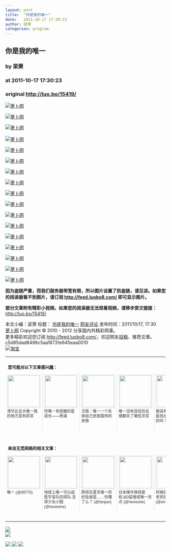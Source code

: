 ```yaml
---
layout: post
title:  "你是我的唯一"
date:   2011-10-17 17:30:23
author: 梁萧
categories: program
---
```


## 你是我的唯一
### by 梁萧
### at 2011-10-17 17:30:23
### original <http://luo.bo/15419/>

<p><a title="萝卜网" href="http://dulei.si/files/2011/10/16/a6ba8ae5cbdcf2d491bcdd07ce341576.jpg"><img title="萝卜网" src="http://dulei.si/files/2011/10/16/a6ba8ae5cbdcf2d491bcdd07ce341576.jpg" alt="萝卜网" border="0"></a></p><p><a title="萝卜网" href="http://dulei.si/files/2011/10/16/271b4f7939d5b3bb2232b92db987f0b3.jpg"><img title="萝卜网" src="http://dulei.si/files/2011/10/16/271b4f7939d5b3bb2232b92db987f0b3.jpg" alt="萝卜网" border="0"></a></p><p><a title="萝卜网" href="http://dulei.si/files/2011/10/16/753273defab8a1fd67d4c2b198da3b89.jpg"><img title="萝卜网" src="http://dulei.si/files/2011/10/16/753273defab8a1fd67d4c2b198da3b89.jpg" alt="萝卜网" border="0"></a><br> <span></span><br> <a title="萝卜网" href="http://dulei.si/files/2011/10/16/7e3d5dc5af3fa9d148f0ec4eb20a35b8.jpg"><img title="萝卜网" src="http://dulei.si/files/2011/10/16/7e3d5dc5af3fa9d148f0ec4eb20a35b8.jpg" alt="萝卜网" border="0"></a></p><p><a title="萝卜网" href="http://dulei.si/files/2011/10/16/d633b282355cbf6fe92149acf3286370.jpg"><img title="萝卜网" src="http://dulei.si/files/2011/10/16/d633b282355cbf6fe92149acf3286370.jpg" alt="萝卜网" border="0"></a></p><p><a title="萝卜网" href="http://dulei.si/files/2011/10/16/9de385064c91fa3907d8198330f05d6b.jpg"><img title="萝卜网" src="http://dulei.si/files/2011/10/16/9de385064c91fa3907d8198330f05d6b.jpg" alt="萝卜网" border="0"></a></p><p><a title="萝卜网" href="http://dulei.si/files/2011/10/16/acdd33e4f69b6625f33deb15f0fd34ee.jpg"><img title="萝卜网" src="http://dulei.si/files/2011/10/16/acdd33e4f69b6625f33deb15f0fd34ee.jpg" alt="萝卜网" border="0"></a></p><p><a title="萝卜网" href="http://dulei.si/files/2011/10/16/5fac492337a8423166ce36214e8ad201.jpg"><img title="萝卜网" src="http://dulei.si/files/2011/10/16/5fac492337a8423166ce36214e8ad201.jpg" alt="萝卜网" border="0"></a></p><p><a title="萝卜网" href="http://dulei.si/files/2011/10/16/bbeaa66f7adbf2badf551d39486b7439.jpg"><img title="萝卜网" src="http://dulei.si/files/2011/10/16/bbeaa66f7adbf2badf551d39486b7439.jpg" alt="萝卜网" border="0"></a></p><p><a title="萝卜网" href="http://dulei.si/files/2011/10/16/797f1f83403a4b3c364b949b2d8900e3.jpg"><img title="萝卜网" src="http://dulei.si/files/2011/10/16/797f1f83403a4b3c364b949b2d8900e3.jpg" alt="萝卜网" border="0"></a></p><p><a title="萝卜网" href="http://dulei.si/files/2011/10/16/46782fc01d52032b4c8e27d15652b779.jpg"><img title="萝卜网" src="http://dulei.si/files/2011/10/16/46782fc01d52032b4c8e27d15652b779.jpg" alt="萝卜网" border="0"></a></p><p><a title="萝卜网" href="http://dulei.si/files/2011/10/16/581d518b3eef22e80947081b1c81fae6.jpg"><img title="萝卜网" src="http://dulei.si/files/2011/10/16/581d518b3eef22e80947081b1c81fae6.jpg" alt="萝卜网" border="0"></a></p><p><a title="萝卜网" href="http://dulei.si/files/2011/10/16/306fe3a5dfa479fba7a75be0853280e7.jpg"><img title="萝卜网" src="http://dulei.si/files/2011/10/16/306fe3a5dfa479fba7a75be0853280e7.jpg" alt="萝卜网" border="0"></a></p><p><a title="萝卜网" href="http://dulei.si/files/2011/10/16/0f667a658832283524d2c31b1e622b2b.jpg"><img title="萝卜网" src="http://dulei.si/files/2011/10/16/0f667a658832283524d2c31b1e622b2b.jpg" alt="萝卜网" border="0"></a></p><p><a title="萝卜网" href="http://dulei.si/files/2011/10/16/d84d8f2f15979fc2776d4feff8482451.jpg"><img title="萝卜网" src="http://dulei.si/files/2011/10/16/d84d8f2f15979fc2776d4feff8482451.jpg" alt="萝卜网" border="0"></a></p><p><a title="萝卜网" href="http://dulei.si/files/2011/10/16/c65ba00f5ada0977e836ca01e92a5bc6.jpg"><img title="萝卜网" src="http://dulei.si/files/2011/10/16/c65ba00f5ada0977e836ca01e92a5bc6.jpg" alt="萝卜网" border="0"></a></p><p><a title="萝卜网" href="http://dulei.si/files/2011/10/16/94f5f4f52efe569b989a64e739169a39.jpg"><img title="萝卜网" src="http://dulei.si/files/2011/10/16/94f5f4f52efe569b989a64e739169a39.jpg" alt="萝卜网" border="0"></a></p><p><strong>因为盗链严重，而我们服务器带宽有限，所以图片设置了防盗链，请见谅。如果您的阅读器看不到图片，请订阅 <a href="http://feed.luobo8.com/">http://feed.luobo8.com/</a> 即可显示图片。</strong></p><p><strong>部分文章附有精彩小视频，如果您的阅读器无法观看视频，请移步原文链接：</strong> <a href="http://luo.bo/15419/" title="你是我的唯一">http://luo.bo/15419/</a></p> 本文小编：梁萧 标题： <a href="http://luo.bo/15419/" title="你是我的唯一">你是我的唯一</a> <a href="http://luo.bo/15419/#comments" title="to the comments">网友评论</a> 发布时间：2011/10/17, 17:30 <br> <a href="http://luo.bo/" title="萝卜网 - 人人都是艺术家">萝卜网</a> Copyright © 2010 - 2012 分享国内外精彩网事。<br> 更多精彩欢迎您订阅 <a href="http://feed.luobo8.com/">http://feed.luobo8.com/</a>，欢迎网友<a href="http://luo.bo/delivery/">投稿</a>、推荐文章。<br> c5d85dad8496c5aa16731e645eaa0010<br><a href="http://8.nf/1100" title="淘宝"><img src="http://dulei.si/files/2011/08/25/69cb3ea317a32c4e6143e665fdb20b14.300-250.jpg" alt="淘宝" border="0"></a><br><table cellspacing="0" cellpadding="3" border="0" style="clear:both"><tr><td colspan="5"><b><font size="-1" style="display:block!important;padding:20px 0 5px!important">您可能对以下文章感兴趣：</font></b></td></tr><tr><td width="106" valign="top" style="padding:5px!important;margin:0!important"> <a title="清华比北大唯一强的地方是有奶茶" style="text-decoration:none!important" href="http://app.wumii.com/ext/redirect.htm?url=http%3A%2F%2Fluo.bo%2F7424%2F&amp;from=http%3A%2F%2Fluo.bo%2F15419%2F"> <img style="margin:0!important;padding:2px!important;border:1px solid #dddddd!important;width:100px!important;height:100px!important" src="http://static.wumii.com/site_images/2011/04/25/6465515.jpg" width="100px" height="100px"><br> <font size="-1" color="#333333" style="display:block!important;line-height:15px!important;width:106px!important;font:12px/15px arial!important;height:60px!important;margin:3px 0 0 0!important;padding:0!important;overflow:hidden!important">清华比北大唯一强的地方是有奶茶</font> </a></td><td width="106" valign="top" style="padding:5px!important;margin:0!important;border-left:1px solid #dddddd!important"> <a title="你唯一有把握的是成长——杨澜" style="text-decoration:none!important" href="http://app.wumii.com/ext/redirect.htm?url=http%3A%2F%2Fluo.bo%2F9074%2F&amp;from=http%3A%2F%2Fluo.bo%2F15419%2F"> <img style="margin:0!important;padding:2px!important;border:1px solid #dddddd!important;width:100px!important;height:100px!important" src="http://static.wumii.com/site_images/2011/06/02/10684213.jpg" width="100px" height="100px"><br> <font size="-1" color="#333333" style="display:block!important;line-height:15px!important;width:106px!important;font:12px/15px arial!important;height:60px!important;margin:3px 0 0 0!important;padding:0!important;overflow:hidden!important">你唯一有把握的是成长——杨澜</font> </a></td><td width="106" valign="top" style="padding:5px!important;margin:0!important;border-left:1px solid #dddddd!important"> <a title="汉族：唯一一个失掉自己民族服饰的民族" style="text-decoration:none!important" href="http://app.wumii.com/ext/redirect.htm?url=http%3A%2F%2Fluo.bo%2F13295%2F&amp;from=http%3A%2F%2Fluo.bo%2F15419%2F"> <img style="margin:0!important;padding:2px!important;border:1px solid #dddddd!important;width:100px!important;height:100px!important" src="http://static.wumii.com/site_images/2011/08/31/26691317.jpg" width="100px" height="100px"><br> <font size="-1" color="#333333" style="display:block!important;line-height:15px!important;width:106px!important;font:12px/15px arial!important;height:60px!important;margin:3px 0 0 0!important;padding:0!important;overflow:hidden!important">汉族：唯一一个失掉自己民族服饰的民族</font> </a></td><td width="106" valign="top" style="padding:5px!important;margin:0!important;border-left:1px solid #dddddd!important"> <a title="唯一没有连任的总理都杀了哪些贪官" style="text-decoration:none!important" href="http://app.wumii.com/ext/redirect.htm?url=http%3A%2F%2Fluo.bo%2F4861%2F&amp;from=http%3A%2F%2Fluo.bo%2F15419%2F"> <img style="margin:0!important;padding:2px!important;border:1px solid #dddddd!important;width:100px!important;height:100px!important" src="http://static.wumii.com/site_images/2011/05/19/8973951.jpg" width="100px" height="100px"><br> <font size="-1" color="#333333" style="display:block!important;line-height:15px!important;width:106px!important;font:12px/15px arial!important;height:60px!important;margin:3px 0 0 0!important;padding:0!important;overflow:hidden!important">唯一没有连任的总理都杀了哪些贪官</font> </a></td><td width="106" valign="top" style="padding:5px!important;margin:0!important;border-left:1px solid #dddddd!important"> <a title="据说有7男1女，你能找出唯一那个女的吗？" style="text-decoration:none!important" href="http://app.wumii.com/ext/redirect.htm?url=http%3A%2F%2Fluo.bo%2F6893%2F&amp;from=http%3A%2F%2Fluo.bo%2F15419%2F"> <img style="margin:0!important;padding:2px!important;border:1px solid #dddddd!important;width:100px!important;height:100px!important" src="http://static.wumii.com/site_images/2011/04/27/5455451.jpg" width="100px" height="100px"><br> <font size="-1" color="#333333" style="display:block!important;line-height:15px!important;width:106px!important;font:12px/15px arial!important;height:60px!important;margin:3px 0 0 0!important;padding:0!important;overflow:hidden!important">据说有7男1女，你能找出唯一那个女的吗？</font> </a></td></tr> <td><br><tr><td colspan="5"><b><font size="-1" style="display:block!important;padding:20px 0 5px!important">来自无觅网络的相关文章：</font></b></td></tr><tr><td width="106" valign="top" style="padding:5px!important;margin:0!important"> <a title="唯一" style="text-decoration:none!important" href="http://app.wumii.com/ext/redirect.htm?url=http%3A%2F%2Fmh.99770.cc%2Fcomic%2F6438%2F&amp;from=http%3A%2F%2Fluo.bo%2F15419%2F"> <img style="margin:0!important;padding:2px!important;border:1px solid #dddddd!important;width:100px!important;height:100px!important" src="http://static.wumii.com/site_images/2011/06/24/14202941.jpg" width="100px" height="100px"><br> <font size="-1" color="#333333" style="display:block!important;line-height:15px!important;width:106px!important;font:12px/15px arial!important;height:60px!important;margin:3px 0 0 0!important;padding:0!important;overflow:hidden!important">唯一 (@99770)</font> </a></td><td width="106" valign="top" style="padding:5px!important;margin:0!important;border-left:1px solid #dddddd!important"> <a title="地球上唯一可以战胜宇宙队的球队-足球少女小圆" style="text-decoration:none!important" href="http://app.wumii.com/ext/redirect.htm?url=http%3A%2F%2Fwww.hexieshe.com%2F634367%2F&amp;from=http%3A%2F%2Fluo.bo%2F15419%2F"> <img style="margin:0!important;padding:2px!important;border:1px solid #dddddd!important;width:100px!important;height:100px!important" src="http://static.wumii.com/site_images/2011/09/29/8322998.jpg" width="100px" height="100px"><br> <font size="-1" color="#333333" style="display:block!important;line-height:15px!important;width:106px!important;font:12px/15px arial!important;height:60px!important;margin:3px 0 0 0!important;padding:0!important;overflow:hidden!important">地球上唯一可以战胜宇宙队的球队-足球少女小圆 (@hexieshe)</font> </a></td><td width="106" valign="top" style="padding:5px!important;margin:0!important;border-left:1px solid #dddddd!important"> <a title="胖纸在夏天唯一的好处就是……你懂了么？" style="text-decoration:none!important" href="http://app.wumii.com/ext/redirect.htm?url=http%3A%2F%2Fwww.fanjian.net%2Fpost%2F2593.html&amp;from=http%3A%2F%2Fluo.bo%2F15419%2F"> <img style="margin:0!important;padding:2px!important;border:1px solid #dddddd!important;width:100px!important;height:100px!important" src="http://static.wumii.com/site_images/2011/06/12/11968296.jpg" width="100px" height="100px"><br> <font size="-1" color="#333333" style="display:block!important;line-height:15px!important;width:106px!important;font:12px/15px arial!important;height:60px!important;margin:3px 0 0 0!important;padding:0!important;overflow:hidden!important">胖纸在夏天唯一的好处就是……你懂了么？ (@fanjian)</font> </a></td><td width="106" valign="top" style="padding:5px!important;margin:0!important;border-left:1px solid #dddddd!important"> <a title="日本碟市继续疲软,BD猛增成唯一亮点" style="text-decoration:none!important" href="http://app.wumii.com/ext/redirect.htm?url=http%3A%2F%2Fwww.hexieshe.com%2FJimmy%2F626666.html&amp;from=http%3A%2F%2Fluo.bo%2F15419%2F"> <img style="margin:0!important;padding:2px!important;border:1px solid #dddddd!important;width:100px!important;height:100px!important" src="http://static.wumii.com/site_images/2011/08/14/22730229.jpg" width="100px" height="100px"><br> <font size="-1" color="#333333" style="display:block!important;line-height:15px!important;width:106px!important;font:12px/15px arial!important;height:60px!important;margin:3px 0 0 0!important;padding:0!important;overflow:hidden!important">日本碟市继续疲软,BD猛增成唯一亮点 (@hexieshe)</font> </a></td><td width="106" valign="top" style="padding:5px!important;margin:0!important;border-left:1px solid #dddddd!important"> <a title="阿根廷唯一【狗囚】老死狱中" style="text-decoration:none!important" href="http://app.wumii.com/ext/redirect.htm?url=http%3A%2F%2Fwww.ermiao.com%2Fnews%2F20090813%2F2703.html&amp;from=http%3A%2F%2Fluo.bo%2F15419%2F"> <img style="margin:0!important;padding:2px!important;border:1px solid #dddddd!important;width:100px!important;height:100px!important" src="http://static.wumii.com/site_images/425460.jpg" width="100px" height="100px"><br> <font size="-1" color="#333333" style="display:block!important;line-height:15px!important;width:106px!important;font:12px/15px arial!important;height:60px!important;margin:3px 0 0 0!important;padding:0!important;overflow:hidden!important">阿根廷唯一【狗囚】老死狱中 (@ermiao)</font> </a></td></tr><tr><td colspan="5" align="right"> <a style="text-decoration:none!important" href="http://www.wumii.com/widget/relatedItems.htm" title="无觅相关文章插件"> <font size="-1" color="#bbbbbb" style="display:block!important;font-family:arial!important;padding:5px 0!important;font-size:12px!important;color:#bbb!important">无觅</font> </a></td></tr></td></table>
<p><a href="http://feedads.g.doubleclick.net/~a/3kHyE3JYZFCkB4QMKV4PteLTLos/0/da"><img src="http://feedads.g.doubleclick.net/~a/3kHyE3JYZFCkB4QMKV4PteLTLos/0/di" border="0" ismap></a><br>
<a href="http://feedads.g.doubleclick.net/~a/3kHyE3JYZFCkB4QMKV4PteLTLos/1/da"><img src="http://feedads.g.doubleclick.net/~a/3kHyE3JYZFCkB4QMKV4PteLTLos/1/di" border="0" ismap></a></p><div>
<a href="http://feeds.feedburner.com/~ff/tamd?a=lzDlyrTToq4:8OC3qfpQXrQ:yIl2AUoC8zA"><img src="http://feeds.feedburner.com/~ff/tamd?d=yIl2AUoC8zA" border="0"></a> <a href="http://feeds.feedburner.com/~ff/tamd?a=lzDlyrTToq4:8OC3qfpQXrQ:qj6IDK7rITs"><img src="http://feeds.feedburner.com/~ff/tamd?d=qj6IDK7rITs" border="0"></a> <a href="http://feeds.feedburner.com/~ff/tamd?a=lzDlyrTToq4:8OC3qfpQXrQ:-BTjWOF_DHI"><img src="http://feeds.feedburner.com/~ff/tamd?i=lzDlyrTToq4:8OC3qfpQXrQ:-BTjWOF_DHI" border="0"></a>
</div>